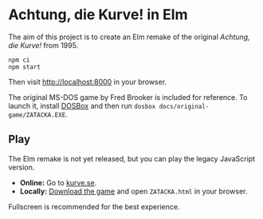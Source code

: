 # Achtung, die Kurve! in Elm

The aim of this project is to create an Elm remake of the original *Achtung, die Kurve!* from 1995.

```shell
npm ci
npm start
```

Then visit <http://localhost:8000> in your browser.

The original MS-DOS game by Fred Brooker is included for reference.
To launch it, install [DOSBox](https://www.dosbox.com) and then run `dosbox docs/original-game/ZATACKA.EXE`.

## Play

The Elm remake is not yet released, but you can play the legacy JavaScript version.

* **Online:**  Go to [kurve.se](http://kurve.se).
* **Locally:** [Download the game](/SimonAlling/kurve/archive/master.zip) and open `ZATACKA.html` in your browser.

Fullscreen is recommended for the best experience.
